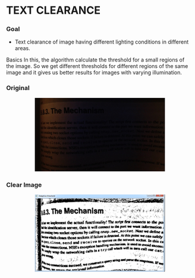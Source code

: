 <h1>TEXT CLEARANCE</h1>
<p>
<h3>Goal</h3>
<ul><li>Text clearance of image having different lighting conditions in different areas.</li></ul>
Basics
 In this, the algorithm calculate the threshold for a small regions of the image. So we get different thresholds for different regions of the same image and it gives us better results for images with varying illumination.
</p>
<h3>Original</h3>
<p align="center">
  <img src="https://github.com/KeshavGoswami/Text-Clearance-/blob/master/bookpage.jpg" width="350"/>
</p>
<h3>Clear Image</h3>
<p align="center">
  <img src="https://github.com/KeshavGoswami/Text-Clearance-/blob/master/AdaptiveThreshold.PNG" width="350"/>
</p>
